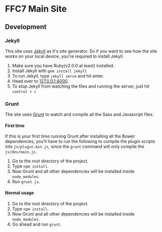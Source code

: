 FFC7 Main Site
=============================

## Development

### Jekyll

This site uses [Jekyll](http://jekyllrb.com) as it's site generator. So if you want to see how the site works on your local device, you're required to install Jekyll.

1. Make sure you have Ruby(v2.0.0 at least) installed.
2. Install Jekyll with `gem install jekyll`
3. To run Jekyll, type `jekyll serve` and hit enter.
4. Head over to [127.0.0.1:4000](http://127.0.0.1:4000).
5. To stop Jekyll from watching the files and running the server, just hit `control + c`

### Grunt

The site uses [Grunt](http://gruntjs.com) to watch and compile all the Sass and Javascript files.

#### First time
If this is your first time running Grunt after installing all the Bower dependencies, you'll have to run the following to compile the plugin scripts into `js/plugin.min.js`, since the `grunt` command will only compile the `js/dev/main.js`.

1. Go to the root directory of the project.
2. Type `npm install`.
3. Now Grunt and all other dependencies will be installed inside `node_modules`.
4. Run `grunt js`.

#### Normal usage

1. Go to the root directory of the project.
2. Type `npm install`.
3. Now Grunt and all other dependencies will be installed inside `node_modules`.
4. Go ahead and run `grunt`.
